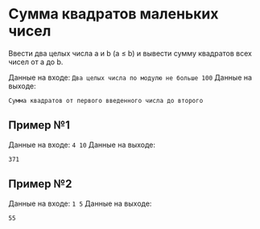 # Сумма квадратов маленьких чисел

Ввести два целых числа a и b (a ≤ b) и вывести сумму квадратов всех чисел от a до b.

Данные на входе: `Два целых числа по модулю не больше 100`
Данные на выходе:
```
Сумма квадратов от первого введенного числа до второго
```

## Пример №1
Данные на входе: `4 10`
Данные на выходе:
```
371
```

## Пример №2
Данные на входе: `1 5`
Данные на выходе:
```
55
```

